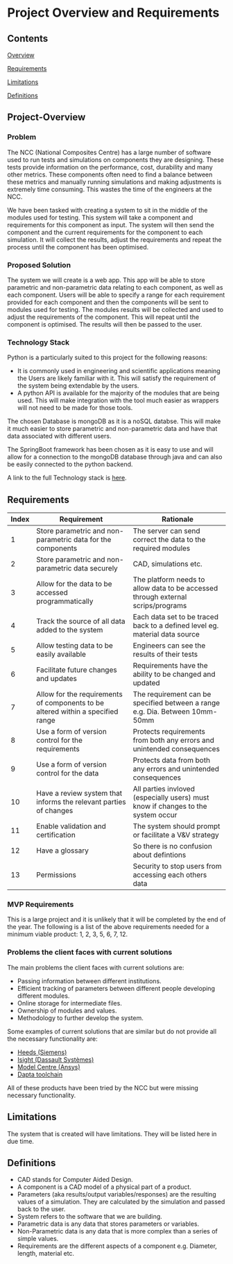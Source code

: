 # Project Overview and Requirements
## Contents 
[Overview](Project-Overview)  

[Requirements](Requirements)  

[Limitations](Limitations)  

[Definitions](Definitions)  


## Project-Overview
### Problem
The NCC (National Composites Centre) has a large number of software used to run tests and simulations on components they are designing. These tests provide information on the performance, cost, durability and many other metrics. These components often need to find a balance between these metrics and manually running simulations and making adjustments is extremely time consuming. This wastes the time of the engineers at the NCC.

We have been tasked with creating a system to sit in the middle of the modules used for testing. This system will take a component and requirements for this component as input. The system will then send the component and the current requirements for the component to each simulation. It will collect the results, adjust the requirements and repeat the process until the component has been optimised.

### Proposed Solution
The system we will create is a web app. This app will be able to store parametric and non-parametric data relating to each component, as well as each component. Users will be able to specify a range for each requirement provided for each component and then the components will be sent to modules used for testing. The modules results will be collected and used to adjust the requirements of the component. This will repeat until the component is optimised. The results will then be passed to the user.

### Technology Stack
Python is a particularly suited to this project for the following reasons:
* It is commonly used in engineering and scientific applications meaning the Users are likely familiar with it. This will satisfy the requirement of the system being extendable by the users.
* A python API is available for the majority of the modules that are being used. This will make integration with the tool much easier as wrappers will not need to be made for those tools. 

The chosen Database is mongoDB as it is a noSQL databse. This will make it much easier to store parametric and non-parametric data and have that data associated with different users.

The SpringBoot framework has been chosen as it is easy to use and will allow for a connection to the mongoDB database through java and can also be easily connected to the python backend.

A link to the full Technology stack is [here](./documentation/TechStackAndArchitecture).

## Requirements
| Index | Requirement | Rationale |
| ----- | ----------- | --------- |
| 1 | Store parametric and non-parametric data for the components | The server can send correct the data to the required modules |
| 2 | Store parametric and non-parametric data securely | CAD, simulations etc. |
| 3 | Allow for the data to be accessed programmatically | The platform needs to allow data to be accessed through external scrips/programs |
| 4 | Track the source of all data added to the system | Each data set to be traced back to a defined level eg. material data source |
| 5 | Allow testing data to be easily available | Engineers can see the results of their tests |
| 6 | Facilitate future changes and updates | Requirements have the ability to be changed and updated |
| 7 | Allow for the requirements of components to be altered within a specified range | The requirement can be specified between a range e.g. Dia. Between 10mm-50mm |
| 8 | Use a form of version control for the requirements | Protects requirements from both any errors and unintended consequences |
| 9 | Use a form of version control for the data | Protects data from both any errors and unintended consequences |
| 10 | Have a review system that informs the relevant parties of changes | All parties invloved (especially users) must know if changes to the system occur |
| 11 | Enable validation and certification | The system should prompt or facilitate a V&V strategy |
| 12 | Have a glossary | So there is no confusion about defintions |
| 13 | Permissions | Security to stop users from accessing each others data |

### MVP Requirements
This is a large project and it is unlikely that it will be completed by the end of the year. The following is a list of the above requirements needed for a minimum viable product: 1, 2, 3, 5, 6, 7, 12.

### Problems the client faces with current solutions
The main problems the client faces with current solutions are:
* Passing information between different institutions.
* Efficient tracking of parameters between different people developing different modules.
* Online storage for intermediate files.
* Ownership of modules and values.
* Methodology to further develop the system.

Some examples of current solutions that are similar but do not provide all the necessary functionality are:
*  [Heeds (Siemens)](https://plm.sw.siemens.com/en-US/simcenter/integration-solutions/heeds/)
* [Isight (Dassault Systèmes)](https://www.3ds.com/products-services/simulia/products/isight-simulia-execution-engine/)
* [Model Centre (Ansys)](https://www.ansys.com/en-gb/products/connect/ansys-modelcenter)
* [Dapta toolchain](https://www.dapta.com/)

All of these products have been tried by the NCC but were missing necessary functionality.

## Limitations
The system that is created will have limitations. They will be listed here in due time.

## Definitions
* CAD stands for Computer Aided Design.
* A component is a CAD model of a physical part of a product.
* Parameters (aka results/output variables/responses) are the resulting values of a simulation. They are calculated by the simulation and passed back to the user.
* System refers to the software that we are building.
* Parametric data is any data that stores parameters or variables.
* Non-Parametric data is any data that is more complex than a series of simple values.
* Requirements are the different aspects of a component e.g. Diameter, length, material etc.
